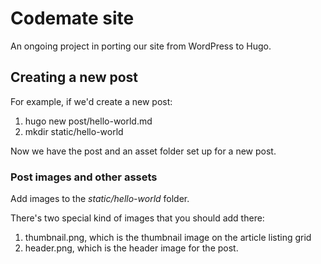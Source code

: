# Codemate site

An ongoing project in porting our site from WordPress to Hugo.

## Creating a new post

For example, if we'd create a new post:

1. hugo new post/hello-world.md
2. mkdir static/hello-world

Now we have the post and an asset folder set up for a new post. 

### Post images and other assets

Add images to the *static/hello-world* folder.

There's two special kind of images that you should add there:

1. thumbnail.png, which is the thumbnail image on the article listing grid
2. header.png, which is the header image for the post.